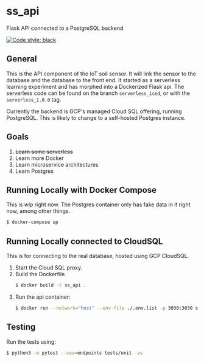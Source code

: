 # ss_api
Flask API connected to a PostgreSQL backend

[![Code style: black](https://img.shields.io/badge/code%20style-black-000000.svg)](https://github.com/ambv/black)


## General
This is the API component of the IoT soil sensor. It will link the sensor to the database and the database to the front end. It started as a serverless learning experiment and has morphed into a Dockerized Flask api. The serverless code can be found on the branch `serverless_iced`, or with the `serverless_1.0.0` tag.

Currently the backend is GCP's managed Cloud SQL offering, running PostgreSQL. This is likely to change to a self-hosted Postgres instance.

## Goals
1) ~~Learn some serverless~~
2) Learn more Docker
3) Learn microservice architectures
4) Learn Postgres

## Running Locally with Docker Compose
This is *wip* right now. The Postgres container only has fake data in it right now, among other things. 
```bash
$ docker-compose up
```

## Running Locally connected to CloudSQL
This is for connecting to the real database, hosted using GCP CloudSQL.
1) Start the Cloud SQL proxy.
2) Build the Dockerfile
    ```bash
    $ docker build -t ss_api .
    ```
3) Run the api container:
    ```bash
    $ docker run --network="host" --env-file ./.env.list -p 3030:3030 ss_api
    ```

## Testing
Run the tests using:
```bash
$ python3 -m pytest --cov=endpoints tests/unit -vs
```
